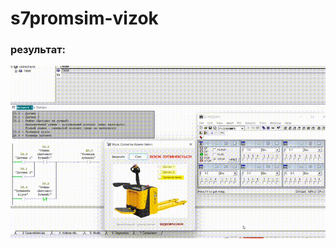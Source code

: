 # s7promsim-vizok

### результат:
![grab-landing-page](https://github.com/valerii-azarov/s7promsim-vizok/blob/master/IMG_8596.gif)
